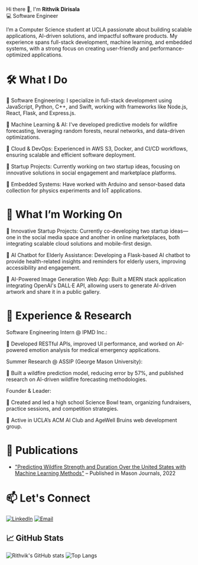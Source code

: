 Hi there 👋, I'm **Rithvik Dirisala**  
💻 Software Engineer

I’m a Computer Science student at UCLA passionate about building scalable applications, AI-driven solutions, and impactful software products. My experience spans full-stack development, machine learning, and embedded systems, with a strong focus on creating user-friendly and performance-optimized applications.

# 🛠 What I Do
  🔸 Software Engineering: I specialize in full-stack development using JavaScript, Python, C++, and Swift, working with frameworks like Node.js, React, Flask, and Express.js.
  
  🔸 Machine Learning & AI: I've developed predictive models for wildfire forecasting, leveraging random forests, neural networks, and data-driven optimizations.
  
  🔸 Cloud & DevOps: Experienced in AWS S3, Docker, and CI/CD workflows, ensuring scalable and efficient software deployment.
  
  🔸 Startup Projects: Currently working on two startup ideas, focusing on innovative solutions in social engagement and marketplace platforms.
  
  🔸 Embedded Systems: Have worked with Arduino and sensor-based data collection for physics experiments and IoT applications.

# 🚀 What I’m Working On

  🔸 Innovative Startup Projects:
  Currently co-developing two startup ideas—one in the social media space and another in online marketplaces, both integrating scalable cloud solutions and mobile-first design.

  🔸 AI Chatbot for Elderly Assistance:
  Developing a Flask-based AI chatbot to provide health-related insights and reminders for elderly users, improving accessibility and engagement.

  🔸 AI-Powered Image Generation Web App:
  Built a MERN stack application integrating OpenAI's DALL·E API, allowing users to generate AI-driven artwork and share it in a public gallery.

# 📜 Experience & Research
Software Engineering Intern @ IPMD Inc.:

  🔸 Developed RESTful APIs, improved UI performance, and worked on AI-powered emotion analysis for medical emergency applications.
  
Summer Research @ ASSIP (George Mason University):

  🔸 Built a wildfire prediction model, reducing error by 57%, and published research on AI-driven wildfire forecasting methodologies.
 
Founder & Leader:

  🔸 Created and led a high school Science Bowl team, organizing fundraisers, practice sessions, and competition strategies.
  
  🔸 Active in UCLA’s ACM AI Club and AgeWell Bruins web development group.

# 📄 Publications

- ["Predicting Wildfire Strength and Duration Over the United States with Machine Learning Methods"](https://journals.gmu.edu/index.php/jssr/article/view/3258) – Published in Mason Journals, 2022
  
# 📫 Let's Connect
[![LinkedIn](https://img.shields.io/badge/LinkedIn-blue?logo=linkedin&style=flat-square)](https://www.linkedin.com/in/rithvik-dirisala/)
[![Email](https://img.shields.io/badge/Email-red?logo=gmail&style=flat-square)](mailto:rithvikdirisala18@gmail.com)

## 📈 GitHub Stats

![Rithvik's GitHub stats](https://github-readme-stats.vercel.app/api?username=rithvikdirisala18&show_icons=true&theme=radical)
![Top Langs](https://github-readme-stats.vercel.app/api/top-langs/?username=rithvikdirisala18&layout=compact&theme=radical)
